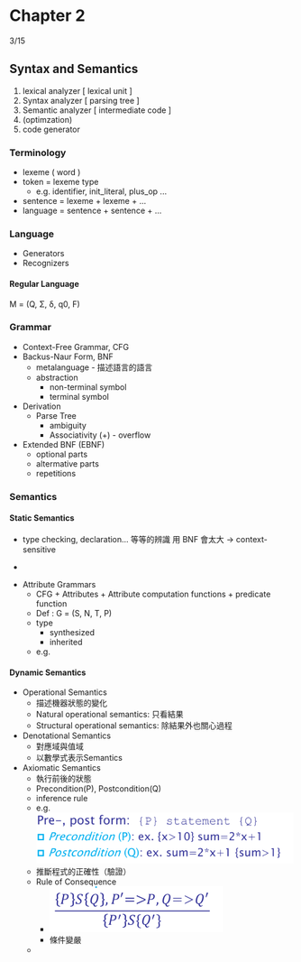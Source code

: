 # Chapter 2

3/15

## Syntax and Semantics

1. lexical analyzer \[ lexical unit \]
2. Syntax analyzer \[ parsing tree \]
3. Semantic analyzer \[ intermediate code \]
4. \(optimzation\)
5. code generator

### Terminology

* lexeme \( word \)
* token = lexeme type
  * e.g. identifier, init\_literal, plus\_op ...
* sentence = lexeme + lexeme + ...
* language = sentence + sentence + ...

### Language

* Generators
* Recognizers

#### Regular Language

M = \(Q, Σ, δ, q0, F\)

### Grammar

* Context-Free Grammar, CFG
* Backus-Naur Form, BNF
  * metalanguage - 描述語言的語言
  * abstraction
    * non-terminal symbol
    * terminal symbol
* Derivation
  * Parse Tree
    * ambiguity
    * Associativity \(+\) - overflow
* Extended BNF \(EBNF\)
  * optional parts
  * altermative parts
  * repetitions

### Semantics

#### Static Semantics

* type checking, declaration... 等等的辨識 用 BNF 會太大 -&gt; context-sensitive 

-

* Attribute Grammars
  * CFG + Attributes + Attribute computation functions + predicate function
  * Def : G = \(S, N, T, P\)
  * type
    * synthesized
    * inherited
  * e.g.

#### Dynamic Semantics

* Operational Semantics
  * 描述機器狀態的變化
  * Natural operational semantics: 只看結果
  * Structural operational semantics: 除結果外也關心過程
* Denotational Semantics
  * 對應域與值域
  * 以數學式表示Semantics
* Axiomatic Semantics
  * 執行前後的狀態
  * Precondition\(P\), Postcondition\(Q\)
  * inference rule
  * e.g.![](.gitbook/assets/axiomatic.png)
  * 推斷程式的正確性（驗證）
  * Rule of Consequence
    * ![](.gitbook/assets/roc.png)
    * 條件變嚴
  * 

